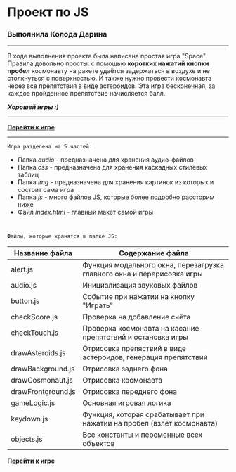 # Проект по JS

### Выполнила Колода Дарина

***************

В ходе выполнения проекта была написана простая игра "Space".
Правила довольно просты: с помощью **коротких нажатий кнопки пробел** космонавту на ракете удаётся задержаться в воздухе 
и не столкнуться с поверхностью. И также нужно провести космонавта через все препятствия в виде астероидов. Эта игра бесконечная, за каждое пройденное препятствие начисляется балл.

***Хорошей игры :)***

***************

**[Перейти к игре](https://darina837.github.io/Project_JS/index.html)**

***************

`Игра разделена на 5 частей:`
* Папка _audio_ - предназначена для хранения аудио-файлов
* Папка _css_ - предназначена для хранения каскадных стилевых таблиц
* Папка _img_ - предназначена для хранения картинок из которых и состоит сама игра
* Папка _js_ - много файлов JS, которые более подробно рассторим ниже
* Файл _index.html_ - главный макет самой игры 

#

`Файлы, которые хранятся в папке JS:`

Название файла    | Содержание файла
------------------|-----------------------------------------------------------------------
alert.js          | Функция модального окна, перезагрузка главного окна и перерисовка игры 
audio.js          | Инициализация звуковых файлов
button.js         | Событие при нажатии на кнопку "Играть"
checkScore.js     | Проверка на добавление счёта
checkTouch.js     | Проверка космонавта на касание препятствий и остановка игры 
drawAsteroids.js  | Отрисовка препяствий в виде астероидов, генерация препятствий
drawBackground.js | Отрисовка заднего фона
drawCosmonaut.js  | Отрисовка космонавта
drawFrontground.js| Отрисовка переднего фона
gameLogic.js      | Основная игровая логика
keydown.js        | Функция, которая срабатывает при нажатии на пробел (взлёт космонавта)
objects.js        | Все константы и переменные всех объектов

**[Перейти к игре](https://darina837.github.io/Project_JS/index.html)**
      



